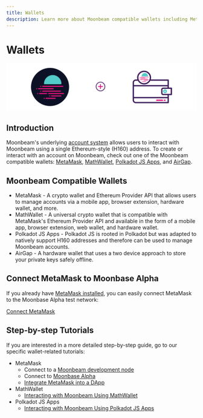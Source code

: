 ```yaml
---
title: Wallets
description: Learn more about Moonbeam compatible wallets including MetaMask, MathWallet, Polkadot JS Apps, and AirGap. 
---
```


# Wallets

![Wallets Introduction](/images/wallets/wallets-banner.png)

## Introduction

Moonbeam's underlying [account system](/ecosystem/features/unified-accounts/) allows users to interact with Moonbeam using a single Ethereum-style (H160) address. To create or interact with an account on Moonbeam, check out one of the Moonbeam compatible wallets: [MetaMask](https://metamask.io/), [MathWallet](https://mathwallet.org/), [Polkadot JS Apps](https://polkadot.js.org/apps/), and [AirGap](https://airgap.it/).

## Moonbeam Compatible Wallets

- MetaMask - A crypto wallet and Ethereum Provider API that allows users to manage accounts via a mobile app, browser extension, hardware wallet, and more.
- MathWallet - A universal crypto wallet that is compatible with MetaMask's Ethereum Provider API and available in the form of a mobile app, browser extension, web wallet, and hardware wallet.
- Polkadot JS Apps - Polkadot JS is rooted in Polkadot but was adapted to natively support H160 addresses and therefore can be used to manage Moonbeam accounts.
- AirGap - A hardware wallet that uses a two device approach to store your private keys safely offline.

## Connect MetaMask to Moonbase Alpha

If you already have [MetaMask installed](https://metamask.io/download.html), you can easily connect MetaMask to the Moonbase Alpha test network:

<div class="button-wrapper">
    <a href="#" class="md-button connectMetaMask">Connect MetaMask</a>
</div>


## Step-by-step Tutorials

If you are interested in a more detailed step-by-step guide, go to our specific wallet-related tutorials:

- MetaMask
    - Connect to a [Moonbeam development node](/tutorials/local-node/using-metamask/)
    - Connect to [Moonbase Alpha](/tutorials/moonbase-alpha/wallets/metamask/)
    - [Integrate MetaMask into a DApp](/tutorials/moonbase-alpha/wallets/integrate-metamask/)
- MathWallet
    - [Interacting with Moonbeam Using MathWallet](/tutorials/moonbase-alpha/wallets/mathwallet/)
- Polkadot JS Apps
    - [Interacting with Moonbeam Using Polkadot JS Apps](/tutorials/moonbase-alpha/wallets/polkadot-js-apps/)
